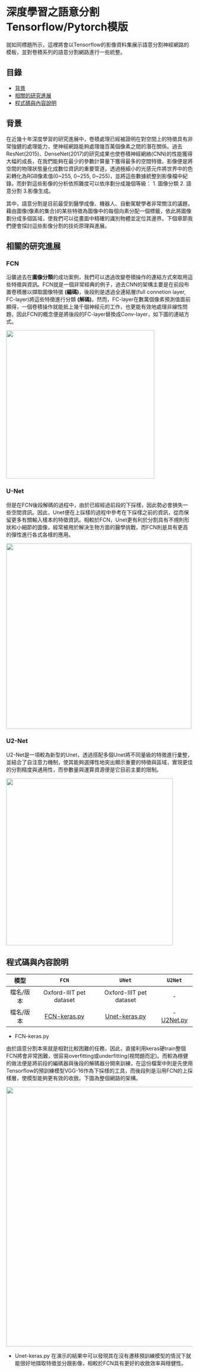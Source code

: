 # 深度學習之語意分割Tensorflow/Pytorch模版

就如同標題所示，這裡將會以Tensorflow的影像資料集展示語意分割神經網路的模板，並對卷積系列的語意分割網路進行一些統整。

## 目錄

- [背景](#background)
- [相關的研究進展](#install)
- [程式碼與內容說明](#install)


## 背景

在近幾十年深度學習的研究進展中，卷積處理已經被證明在對空間上的特徵具有非常強健的處理能力，使神經網路能夠處理幾百萬個像素之間的潛在關係。過去ResNet(2015)、DenseNet(2017)的研究成果也使卷積神經網絡(CNN)的性能獲得大幅的成長，在我們能夠在最少的參數計算量下獲得最多的空間特徵。影像便是將空間的物理狀態量化成數位資訊的重要管道，透過極細小的光感元件將世界中的色彩轉化為RGB像素值(0~255, 0~255, 0~255)，並將這些數據統整到影像檔中紀錄。而針對這些影像的分析依照難度可以依序劃分成幾個等級： 1. 圖像分類 2. 語意分割 3.影像生成。

其中，語意分割是目前最受到醫學成像、機器人、自動駕駛學者非常關注的議題，藉由圖像(像素的集合)的某些特徵為圖像中的每個向素分配一個標籤，依此將圖像劃分成多個區域，使我們可以從畫面中精確的識別物體並定位其邊界。下個章節我們便會探討這些影像分割的技術原理與進展。

## 相關的研究進展

### FCN
沿襲過去在**圖像分類**的成功案例，我們可以透過改變卷積操作的連結方式來取用這些特徵與資訊。FCN就是一個非常經典的例子，過去CNN的架構主要是在前段布置卷積層以擷取圖像特徵 **(編碼)**，後段則是透過全連結層(full connetion layer, FC-layer)將這些特徵進行分類 **(解碼)**。然而，FC-layer在數萬個像素預測值面前顯得，一個卷積操作就能抵上幾千個神經元的工作，也更能有效地處理非線性問題，因此FCN的概念便是將後段的FC-layer替換成Conv-layer，如下圖的連結方式。

 <img src="https://i.imgur.com/X82zO1O.png" width = "400"/>

### U-Net
但是在FCN後段解碼的過程中，由於已經經過前段的下採樣，因此勢必會損失一些空間資訊。因此，Unet便在上採樣的過程中參考在下採樣之前的資訊，從而保留更多有關輸入樣本的特徵資訊。相較於FCN，Unet更有利於分割具有不規則形狀和小細節的圖像，經常被用於解決生物方面的醫學挑戰，而FCN則是具有更高的彈性進行各式各樣的應用。

<img src="https://i.imgur.com/IzZWZi0.png" width = "500"/>

### U2-Net
U2-Net是一項較為新型的Unet，透過搭配多個Unet將不同量級的特徵進行彙整，並結合了自注意力機制，使其能夠選擇性地突出顯示重要的特徵與區域，實現更佳的分割精度與通用性，而參數量與運算資源便是它目前主要的限制。

<img src="https://user-images.githubusercontent.com/98240703/229375336-56361afa-991f-4e55-9ed1-d8bb5ec0ecb8.png" width = "450"/>


## 程式碼與內容說明

|        模型     | `FCN`          |`UNet`            |`U2Net`                |
| :---:           | :---:            | :---:            | :---:            | 
| 檔名/版本         |  Oxford-IIIT pet dataset     |  Oxford-IIIT pet dataset    | -    | 
| 檔名/版本         |  [FCN-keras.py]()     |  [Unet-keras.py]()    |- [U2Net.py]()         | 

* FCN-keras.py

由於語意分割本來就是相對比較困難的任務，因此，直接利用keras硬train整個FCN將會非常困難，很容易overfitting或underfitting(視問題而定)。而較為穩健的做法便是將前段的編碼器與後段的解碼器分開來訓練，在這份檔案中則是先使用Tensorflow的預訓練模型VGG-16作為下採樣的工具，而後段則是沿用FCN的上採樣層，使模型能夠更有效的收斂。下圖為整個網路的架構。

<img src="https://user-images.githubusercontent.com/98240703/229553873-c7646ea4-dcb2-4b8d-96a9-a6d297bfed51.png" width = "700"/>

* Unet-keras.py
在演示的結果中可以發現其在沒有遷移預訓練模型的情況下就能很好地擷取特徵並分跟影像，相較於FCN具有更好的收斂效率與穩健性。
